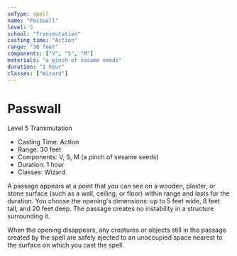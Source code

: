 ```yaml
---
smType: spell
name: "Passwall"
level: 5
school: "Transmutation"
casting_time: "Action"
range: "30 feet"
components: ["V", "S", "M"]
materials: "a pinch of sesame seeds"
duration: "1 hour"
classes: ["Wizard"]
---
```


# Passwall
Level 5 Transmutation

- Casting Time: Action
- Range: 30 feet
- Components: V, S, M (a pinch of sesame seeds)
- Duration: 1 hour
- Classes: Wizard

A passage appears at a point that you can see on a wooden, plaster, or stone surface (such as a wall, ceiling, or floor) within range and lasts for the duration. You choose the opening's dimensions: up to 5 feet wide, 8 feet tall, and 20 feet deep. The passage creates no instability in a structure surrounding it.

When the opening disappears, any creatures or objects still in the passage created by the spell are safely ejected to an unoccupied space nearest to the surface on which you cast the spell.
